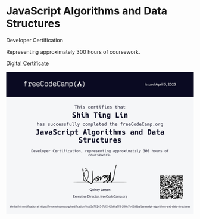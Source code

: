 # JavaScript Algorithms and Data Structures
Developer Certification

Representing approximately 300 hours of coursework.

[Digital Certificate](https://www.freecodecamp.org/certification/fccd3e79245-7df2-42b8-a7f5-200e7e4268ba/javascript-algorithms-and-data-structures)

![Alt text](https://raw.githubusercontent.com/Ancientshield/JavaScript-Algorithms-and-Data-Structures/main/JavaScript%20Algorithms%20and%20Data%20Structures%20Developer%20Certification.png)
